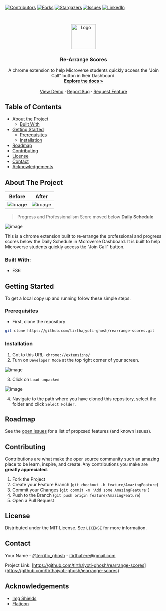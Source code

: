 <!--
*** Thanks for checking out this README Template. If you have a suggestion that would
*** make this better, please fork the repo and create a pull request or simply open
*** an issue with the tag "enhancement".
*** Thanks again! Now go create something AMAZING! :D
-->





<!-- PROJECT SHIELDS -->
<!--
*** I'm using markdown "reference style" links for readability.
*** Reference links are enclosed in brackets [ ] instead of parentheses ( ).
*** See the bottom of this document for the declaration of the reference variables
*** for contributors-url, forks-url, etc. This is an optional, concise syntax you may use.
*** https://www.markdownguide.org/basic-syntax/#reference-style-links
-->
[![Contributors][contributors-shield]][contributors-url]
[![Forks][forks-shield]][forks-url]
[![Stargazers][stars-shield]][stars-url]
[![Issues][issues-shield]][issues-url]
[![LinkedIn][linkedin-shield]][linkedin-url]



<!-- PROJECT LOGO -->
<br />
<p align="center">
  <a href="https://github.com/tirthajyoti-ghosh/rearrange-scores">
    <img src="https://image.flaticon.com/icons/svg/1634/1634866.svg" alt="Logo" width="80" height="80">
  </a>

  <h3 align="center">Re-Arrange Scores</h3>

  <p align="center">
    A chrome extension to help Microverse students quickly access the "Join Call" button in their Dashboard.
    <br />
    <a href="https://github.com/tirthajyoti-ghosh/rearrange-scores"><strong>Explore the docs »</strong></a>
    <br />
    <br />
    <a href="https://github.com/tirthajyoti-ghosh/rearrange-scores">View Demo</a>
    ·
    <a href="https://github.com/tirthajyoti-ghosh/rearrange-scores/issues">Report Bug</a>
    ·
    <a href="https://github.com/tirthajyoti-ghosh/rearrange-scores/issues">Request Feature</a>
  </p>
</p>



<!-- TABLE OF CONTENTS -->
## Table of Contents

* [About the Project](#about-the-project)
  * [Built With](#built-with)
* [Getting Started](#getting-started)
  * [Prerequisites](#prerequisites)
  * [Installation](#installation)
* [Roadmap](#roadmap)
* [Contributing](#contributing)
* [License](#license)
* [Contact](#contact)
* [Acknowledgements](#acknowledgements)



<!-- ABOUT THE PROJECT -->
## About The Project

| Before	| After |
|:---:|:---:|
|![image](https://user-images.githubusercontent.com/57726348/87847660-99246d00-c8f7-11ea-91dd-ce2e3880b7a6.png)|![image](https://user-images.githubusercontent.com/57726348/87847680-b8bb9580-c8f7-11ea-9e8e-2bad42b8a658.png)|

>Progress and Professionalism Score moved below **Daily Schedule**

![image](https://user-images.githubusercontent.com/57726348/87847726-f15b6f00-c8f7-11ea-8a66-13cd2ad0dabe.png)

This is a chrome extension built to re-arrange the professional and progress scores below the Daily Schedule in Microverse Dashboard. It is built to help Microverse students quickly access the "Join Call" button.


### Built With:
* ES6


<!-- GETTING STARTED -->
## Getting Started

To get a local copy up and running follow these simple steps.


### Prerequisites

* First, clone the repository
```sh
git clone https://github.com/tirthajyoti-ghosh/rearrange-scores.git
```


### Installation

1. Got to this URL: `chrome://extensions/`
2. Turn on `Developer Mode` at the top right corner of your screen.

![image](https://user-images.githubusercontent.com/57726348/87847859-bd347e00-c8f8-11ea-8f6d-8cfa4bdbe554.png)

3. Click on `Load unpacked`

![image](https://user-images.githubusercontent.com/57726348/87847886-e5bc7800-c8f8-11ea-9942-8a5230f5e327.png)

4. Navigate to the path where you have cloned this repository, select the folder and click `Select Folder`.


<!-- ROADMAP -->
## Roadmap

See the [open issues](https://github.com/tirthajyoti-ghosh/rearrange-scores/issues) for a list of proposed features (and known issues).



<!-- CONTRIBUTING -->
## Contributing

Contributions are what make the open source community such an amazing place to be learn, inspire, and create. Any contributions you make are **greatly appreciated**.

1. Fork the Project
2. Create your Feature Branch (`git checkout -b feature/AmazingFeature`)
3. Commit your Changes (`git commit -m 'Add some AmazingFeature'`)
4. Push to the Branch (`git push origin feature/AmazingFeature`)
5. Open a Pull Request



<!-- LICENSE -->
## License

Distributed under the MIT License. See `LICENSE` for more information.



<!-- CONTACT -->
## Contact

Your Name - [@terrific_ghosh](https://twitter.com/terrific_ghosh) - itirthahere@gmail.com

Project Link: [https://github.com/tirthajyoti-ghosh/rearrange-scores](https://github.com/tirthajyoti-ghosh/rearrange-scores)



<!-- ACKNOWLEDGEMENTS -->
## Acknowledgements
* [Img Shields](https://shields.io)
* [Flaticon](https://www.flaticon.com/authors/pixelmeetup)





<!-- MARKDOWN LINKS & IMAGES -->
<!-- https://www.markdownguide.org/basic-syntax/#reference-style-links -->
[contributors-shield]: https://img.shields.io/github/contributors/tirthajyoti-ghosh/rearrange-scores.svg?style=flat-square
[contributors-url]: https://github.com/tirthajyoti-ghosh/rearrange-scores/graphs/contributors
[forks-shield]: https://img.shields.io/github/forks/tirthajyoti-ghosh/rearrange-scores.svg?style=flat-square
[forks-url]: https://github.com/tirthajyoti-ghosh/rearrange-scores/network/members
[stars-shield]: https://img.shields.io/github/stars/tirthajyoti-ghosh/rearrange-scores.svg?style=flat-square
[stars-url]: https://github.com/tirthajyoti-ghosh/rearrange-scores/stargazers
[issues-shield]: https://img.shields.io/github/issues/tirthajyoti-ghosh/rearrange-scores.svg?style=flat-square
[issues-url]: https://github.com/tirthajyoti-ghosh/rearrange-scores/issues
[linkedin-shield]: https://img.shields.io/badge/-LinkedIn-black.svg?style=flat-square&logo=linkedin&colorB=555
[linkedin-url]: https://www.linkedin.com/in/tirthajyoti-ghosh/
